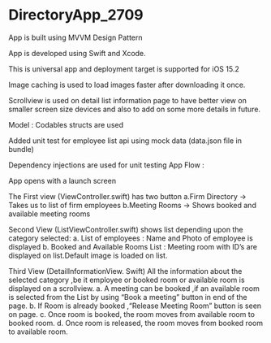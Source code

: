 # DirectoryApp_2709

App is built using MVVM Design Pattern

App is developed using Swift and Xcode.

This is universal app and deployment target is supported for iOS 15.2

Image caching is used to load images faster after downloading it once.

Scrollview is used on detail list information page to have better view on smaller screen size devices and also to add on some more details in future.

Model : Codables structs are used

Added unit test for employee list api using mock data (data.json file in bundle)

Dependency injections are used for unit testing App Flow :

App opens with a launch screen

The First view (ViewController.swift) has two button a.Firm Directory -> Takes us to list of firm employees b.Meeting Rooms -> Shows booked and available meeting rooms

Second View (ListViewController.swift) shows list depending upon the category selected: a. List of employees : Name and Photo of employee is displayed b. Booked and Available Rooms List : Meeting room with ID’s are displayed on list.Default image is loaded on list.

Third View (DetailInformationView. Swift) All the information about the selected category ,be it employee or booked room or available room is displayed on a scrollview. a. A meeting can be booked ,if an available room is selected from the List by using “Book a meeting” button in end of the page. b. If Room is already booked ,“Release Meeting Room” button is seen on page. c. Once room is booked, the room moves from available room to booked room. d. Once room is released, the room moves from booked room to available room.
